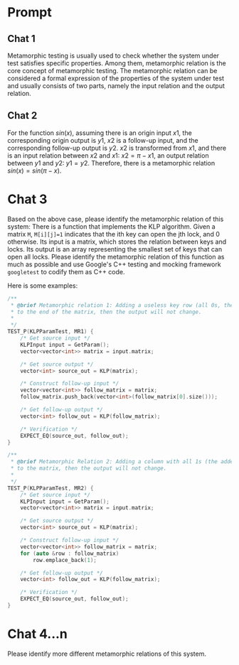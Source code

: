 # Prompt

## Chat 1

Metamorphic testing is usually used to check whether the system under test satisfies specific properties. Among them, metamorphic relation is the core concept of metamorphic testing. The metamorphic relation can be considered a formal expression of the properties of the system under test and usually consists of two parts, namely the input relation and the output relation.

## Chat 2

For the function $sin(x)$, assuming there is an origin input $x1$, the corresponding origin output is $y1$, $x2$ is a follow-up input, and the corresponding follow-up output is $y2$. $x2$ is transformed from $x1$, and there is an input relation between $x2$ and $x1$: $x2=\pi-x1$, an output relation between $y1$ and $y2$: $y1=y2$. Therefore, there is a metamorphic relation $sin(x)=sin(\pi-x)$.

# Chat 3

Based on the above case, please identify the metamorphic relation of this system: There is a function that implements the KLP algorithm. Given a matrix `M`, `M[i][j]=1` indicates that the ith key can open the jth lock, and 0 otherwise. Its input is a matrix, which stores the relation between keys and locks. Its output is an array representing the smallest set of keys that can open all locks. Please identify the metamorphic relation of this function as much as possible and use Google's C++ testing and mocking framework `googletest` to codify them as C++ code.

Here is some examples:

```C++
/**
 * @brief Metamorphic relation 1: Adding a useless key row (all 0s, these cannot open any lock)
 * to the end of the matrix, then the output will not change.
 *
 */
TEST_P(KLPParamTest, MR1) {
    /* Get source input */
    KLPInput input = GetParam();
    vector<vector<int>> matrix = input.matrix;

    /* Get source output */
    vector<int> source_out = KLP(matrix);

    /* Construct follow-up input */
    vector<vector<int>> follow_matrix = matrix;
    follow_matrix.push_back(vector<int>(follow_matrix[0].size()));

    /* Get follow-up output */
    vector<int> follow_out = KLP(follow_matrix);

    /* Verification */
    EXPECT_EQ(source_out, follow_out);
}

/**
 * @brief Metamorphic Relation 2: Adding a column with all 1s (the added lock can be opened by any key)
 * to the matrix, then the output will not change.
 *
 */
TEST_P(KLPParamTest, MR2) {
    /* Get source input */
    KLPInput input = GetParam();
    vector<vector<int>> matrix = input.matrix;

    /* Get source output */
    vector<int> source_out = KLP(matrix);

    /* Construct follow-up input */
    vector<vector<int>> follow_matrix = matrix;
    for (auto &row : follow_matrix)
        row.emplace_back(1);

    /* Get follow-up output */
    vector<int> follow_out = KLP(follow_matrix);

    /* Verification */
    EXPECT_EQ(source_out, follow_out);
}
```

# Chat 4...n

Please identify more different metamorphic relations of this system.